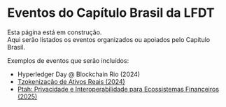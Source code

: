 # Eventos do Capítulo Brasil da LFDT

Esta página está em construção.  
Aqui serão listados os eventos organizados ou apoiados pelo Capítulo Brasil.

Exemplos de eventos que serão incluídos:
- Hyperledger Day @ Blockchain Rio (2024)  
- [Tzokenização de Ativos Reais (2024)](README.md)  
- [Ptah: Privacidade e Interoperabilidade para Ecossistemas Financeiros (2025)](../events/2025-09-02-ptah/README.md)

